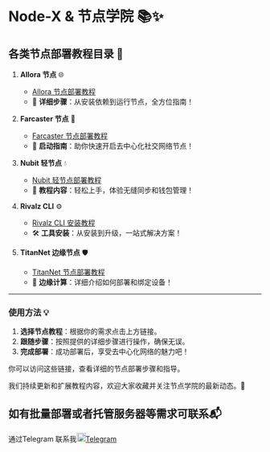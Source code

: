 # Node-X & 节点学院 📚✨

## 各类节点部署教程目录 🚀

1. **Allora 节点** 🌐
   - [Allora 节点部署教程](https://github.com/cnsilvan/node-x/tree/main/allora)
   - 🔧 **详细步骤**：从安装依赖到运行节点，全方位指南！

2. **Farcaster 节点** 🌠
   - [Farcaster 节点部署教程](https://github.com/cnsilvan/node-x/tree/main/farcaster)
   - 🚀 **启动指南**：助你快速开启去中心化社交网络节点！

3. **Nubit 轻节点** 💧
   - [Nubit 轻节点部署教程](https://github.com/cnsilvan/node-x/tree/main/nubit)
   - 📜 **教程内容**：轻松上手，体验无缝同步和钱包管理！

4. **Rivalz CLI** ⚙️
   - [Rivalz CLI 安装教程](https://github.com/cnsilvan/node-x/tree/main/rivalz)
   - 🛠️ **工具安装**：从安装到升级，一站式解决方案！

5. **TitanNet 边缘节点** 🛡️
   - [TitanNet 节点部署教程](https://github.com/cnsilvan/node-x/tree/main/titannet)
   - 🌉 **边缘计算**：详细介绍如何部署和绑定设备！

---

### 使用方法 💡
1. **选择节点教程**：根据你的需求点击上方链接。
2. **跟随步骤**：按照提供的详细步骤进行操作，确保无误。
3. **完成部署**：成功部署后，享受去中心化网络的魅力吧！
   

你可以访问这些链接，查看详细的节点部署步骤和指导。

我们持续更新和扩展教程内容，欢迎大家收藏并关注节点学院的最新动态。🚀

## 如有批量部署或者托管服务器等需求可联系📬
通过Telegram 联系我<img src="https://upload.wikimedia.org/wikipedia/commons/8/82/Telegram_logo.svg" width="18px">[Telegram](https://t.me/cnsilvan)


